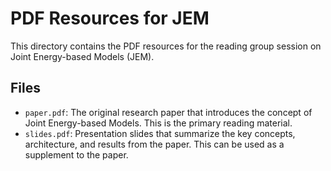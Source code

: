 # PDF Resources for JEM

This directory contains the PDF resources for the reading group session on Joint Energy-based Models (JEM).

## Files

- `paper.pdf`: The original research paper that introduces the concept of Joint Energy-based Models. This is the primary reading material.
- `slides.pdf`: Presentation slides that summarize the key concepts, architecture, and results from the paper. This can be used as a supplement to the paper.
